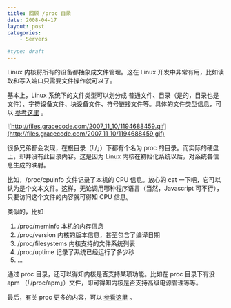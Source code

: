 ```yaml
---
title: 回顾 /proc 目录
date: 2008-04-17
layout: post
categories:
    - Servers

#type: draft
---
```


Linux 内核将所有的设备都抽象成文件管理。这在 Linux 开发中非常有用，比如读取和写入端口只需要文件操作就可以了。

基本上，Linux 系统下的文件类型可以划分成 普通文件、目录（是的，目录也是文件）、字符设备文件、块设备文件、符号链接文件等。具体的文件类型信息，可以 [参考这里](http://www.linuxsir.org/main/?q=node/191) 。

![http://files.gracecode.com/2007_11_10/1194688459.gif](http://files.gracecode.com/2007_11_10/1194688459.gif)

很多兄弟都会发现，在根目录（「/」）下都有个名为 proc 的目录。而实际的硬盘上，却并没有此目录内容。这是因为 Linux 内核在初始化系统以后，对系统各信息生成的映射。

比如，/proc/cpuinfo 文件记录了本机的 CPU 信息。放心的 cat 一下吧，它可以认为是个文本文件。这样，无论调用哪种程序语言（当然，Javascript 可不行），只要访问这个文件的内容就可得知 CPU 信息。

类似的，比如

1. /proc/meminfo  本机的内存信息
2. /proc/version  内核的版本信息，甚至包含了编译日期
3. /proc/filesystems 内核支持的文件系统列表
4. /proc/uptime 记录了系统已经运行了多少秒
5. ...

通过 proc 目录，还可以得知内核是否支持某项功能。比如在 proc 目录下有没 apm （「/proc/apm」）文件，即可得知内核是否支持高级电源管理等等。

最后，有关 proc 更多的内容，可以 [参看这里](http://www.linuxgem.org/tip/discover-the-the-proc-folder.html) 。

